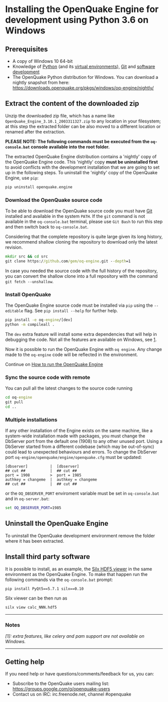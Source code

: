 # Installing the OpenQuake Engine for development using Python 3.6 on Windows

## Prerequisites

- A copy of Windows 10 64-bit
- Knowledge of [Python](https://www.python.org/) (and its [virtual environments](https://docs.python.org/3.6/tutorial/venv.html)), [Git](https://git-scm.com/) and [software development](https://xkcd.com/844/)
- The OpenQuake Python distribution for Windows. You can download a nightly snapshot from here: https://downloads.openquake.org/pkgs/windows/oq-engine/nightly/

## Extract the content of the downloaded zip

Unzip the downloaded zip file, which has a name like `OpenQuake_Engine_3.10.1_2003311327.zip` to any location in your filesystem; at this step the extracted folder can be also moved to a different location or renamed after the extraction.

**PLEASE NOTE: The following commands must be executed from the `oq-console.bat` console available into the root folder.**

The extracted OpenQuake Engine distribution contains a 'nightly' copy of the OpenQuake Engine code. This 'nightly' copy **must be uninstalled first** to avoid conflicts with the development installation that we are going to set up in the following steps. To uninstall the 'nightly' copy of the OpenQuake Engine, use `pip`:

```cmd
pip uninstall openquake.engine
```

### Download the OpenQuake source code

To be able to download the OpenQuake source code you must have [Git](https://git-scm.com/download/windows) installed and available in the system `PATH`. If the `git` command is not available in
the `oq-console.bat` terminal, please use `Git Bash` to run this step and then switch back to `oq-console.bat`. 

Considering that the complete repository is quite large given its long history, we recommend shallow cloning the repository to download only the latest revision.

```cmd
mkdir src && cd src
git clone https://github.com/gem/oq-engine.git --depth=1
```
In case you needed the source code with the full history of the repository, you
can convert the shallow clone into a full repository with the command
`git fetch --unshallow`.

### Install OpenQuake

The OpenQuake Engine source code must be installed via `pip` using the `--editable` flag. See `pip install --help` for further help.

```cmd
pip install -e oq-engine/[dev]
python -m compileall .
```
The `dev` extra feature will install some extra dependencies that will help in debugging the code. Not all the features are available on Windows, see [1](#note1).

Now it is possible to run the OpenQuake Engine with `oq engine`. Any change made to the `oq-engine` code will be reflected in the environment.

Continue on [How to run the OpenQuake Engine](../running/unix.md)

### Sync the source code with remote

You can pull all the latest changes to the source code running

```cmd
cd oq-engine
git pull
cd ..
```

### Multiple installations

If any other installation of the Engine exists on the same machine, like a system-wide installation made with packages, you must change the DbServer port from the default one (1908) to any other unused port. Using a DbServer started from a different codebase (which may be out-of-sync) could lead to unexpected behaviours and errors. To change the DbServer port `oq-engine/openquake/engine/openquake.cfg` must be updated:

```
[dbserver]          |  [dbserver]
## cut ##           |  ## cut ##
port = 1908         >  port = 1985
authkey = changeme  |  authkey = changeme
## cut ##           |  ## cut ##
```

or the `OQ_DBSERVER_PORT` enviroment variable must be set in `oq-console.bat` and in `oq-server.bat`:

```cmd
set OQ_DBSERVER_PORT=1985
```

## Uninstall the OpenQuake Engine

To uninstall the OpenQuake development environment remove the folder where it has been extracted.

## Install third party software

It is possible to install, as an example, the [Silx HDF5 viewer](http://www.silx.org/) in the same environment as the OpenQuake Engine. To make that happen run the following commands via the `oq-console.bat` prompt:

```cmd
pip install PyQt5==5.7.1 silx==0.10
```

Silx viewer can be then run as

```cmd
silx view calc_NNN.hdf5
```

***

### Notes ###

*<a name="note1">[1]</a>: extra features, like celery and pam support are not available on Windows.*

***

## Getting help
If you need help or have questions/comments/feedback for us, you can:
  * Subscribe to the OpenQuake users mailing list: https://groups.google.com/g/openquake-users
  * Contact us on IRC: irc.freenode.net, channel #openquake
